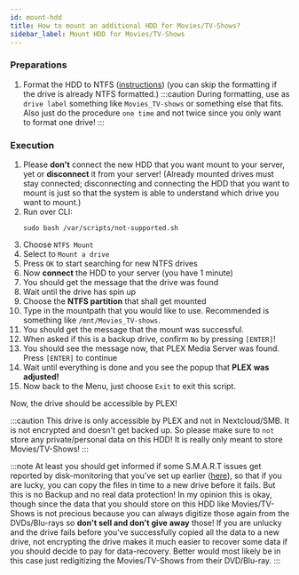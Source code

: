 ```yaml
---
id: mount-hdd
title: How to mount an additional HDD for Movies/TV-Shows?
sidebar_label: Mount HDD for Movies/TV-Shows
---
```


### Preparations
1. Format the HDD to NTFS ([instructions](./format-backup-hdds)) (you can skip the formatting if the drive is already NTFS formatted.)
:::caution
During formatting, use as `drive label` something like `Movies_TV-shows` or something else that fits. Also just do the procedure `one time` and not twice since you only want to format one drive!
:::

### Execution
1. Please **don't** connect the new HDD that you want mount to your server, yet or **disconnect** it from your server!
(Already mounted drives must stay connected; disconnecting and connecting the HDD that you want to mount is just so that the system is able to understand which drive you want to mount.)
1. Run over CLI:
    ```shell
    sudo bash /var/scripts/not-supported.sh
    ```
1. Choose `NTFS Mount`
1. Select to `Mount a drive`
1. Press `OK` to start searching for new NTFS drives
1. Now **connect** the HDD to your server (you have 1 minute)
1. You should get the message that the drive was found
1. Wait until the drive has spin up
1. Choose the **NTFS partition** that shall get mounted
1. Type in the mountpath that you would like to use. Recommended is something like `/mnt/Movies_TV-shows`.
1. You should get the message that the mount was successful.
1. When asked if this is a backup drive, confirm `No` by pressing `[ENTER]`!
1. You should see the message now, that PLEX Media Server was found. Press `[ENTER]` to continue
1. Wait until everything is done and you see the popup that **PLEX was adjusted!**
1. Now back to the Menu, just choose `Exit` to exit this script.

Now, the drive should be accessible by PLEX!

:::caution
This drive is only accessible by PLEX and not in Nextcloud/SMB. It is not encrypted and doesn't get backed up. So please make sure to `not` store any private/personal data on this HDD! It is really only meant to store Movies/TV-Shows!
:::

:::note
At least you should get informed if some S.M.A.R.T issues get reported by disk-monitoring that you've set up earlier ([here](./smart)), so that if you are lucky, you can copy the files in time to a new drive before it fails. But this is no Backup and no real data protection! In my opinion this is okay, though since the data that you should store on this HDD like Movies/TV-Shows is not precious because you can always digitize those again from the DVDs/Blu-rays so **don't sell and don't give away** those! If you are unlucky and the drive fails before you've successfully copied all the data to a new drive, not encrypting the drive makes it much easier to recover some data if you should decide to pay for data-recovery. Better would most likely be in this case just redigitizing the Movies/TV-Shows from their DVD/Blu-ray.
:::